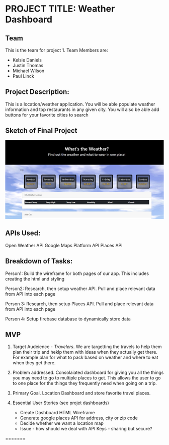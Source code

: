 # PROJECT TITLE: Weather Dashboard

## Team

This is the team for project 1.  Team Members are:

* Kelsie Daniels
* Justin Thomas
* Michael Wilson
* Paul Linck

## Project Description:

This is a location/weather application.  You will be able populate weather information and top restaurants in any given city.  You will also be able add buttons for your favorite cities to search

## Sketch of Final Project
![Screen Example](assets/images/WeatherSketch.jpg)

## APIs Used:
Open Weather API
Google Maps Platform API
Places API

## Breakdown of Tasks:
Person1: Build the wireframe for both pages of our app.  This includes creating the html and styling

Person2: Research, then setup weather API.  Pull and place relevant data from API into each page

Person 3: Research, then setup Places API.  Pull and place relevant data from API into each page

Person 4: Setup firebase database to dynamically store data

## MVP

1. Target Audeience - _Travelers_.  We are targetting the travels to help them plan their trip and heklp them with ideas when they actually get there.  For example plan for what to pack based on weather and where to eat when they get there.

2. Problem addressed.  Consolaiated dashboard for giving you all the things you may need to go to multiple places to get.  This allows the user to go to one place for the things they frequently need when going on a trip.

3. Primary Goal.  Location Dashboard and store favorite travel places.

4. Essential User Stories (see projet dashboards)
   * Create Dashboard HTML Wireframe
   * Generate google places API for address, city or zip code
   * Decide whether we want a location map
   * Issue - how should we deal with API Keys - sharing but secure?

=======
